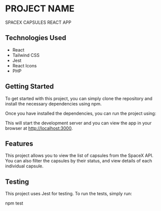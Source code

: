 # PROJECT NAME

SPACEX CAPSULES REACT APP

## Technologies Used

* React
* Tailwind CSS
* Jest
* React Icons
* PHP

## Getting Started

To get started with this project, you can simply clone the repository and install the necessary dependencies using npm.


Once you have installed the dependencies, you can run the project using:


This will start the development server and you can view the app in your browser at [http://localhost:3000](http://localhost:3000).

## Features

This project allows you to view the list of capsules from the SpaceX API. You can also filter the capsules by their status, and view details of each individual capsule.

## Testing

This project uses Jest for testing. To run the tests, simply run:

npm test



